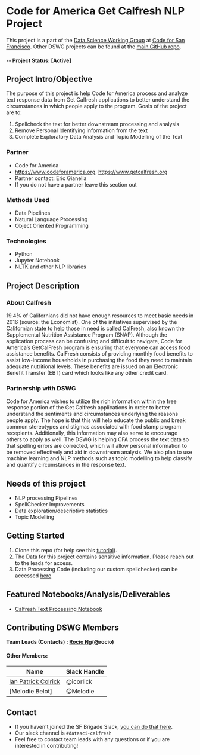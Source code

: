 # Code for America Get Calfresh NLP Project 
This project is a part of the [Data Science Working Group](http://datascience.codeforsanfrancisco.org) at [Code for San Francisco](http://www.codeforsanfrancisco.org).  Other DSWG projects can be found at the [main GitHub repo](https://github.com/sfbrigade/data-science-wg).

#### -- Project Status: [Active]

## Project Intro/Objective
The purpose of this project is help Code for America process and analyze text response data from Get Calfresh applications to better understand the circumstances in which people apply to the program. Goals of the project are to: 
  1. Spellcheck the text for better downstream processing and analysis 
  2. Remove Personal Identifying information from the text 
  3. Complete Exploratory Data Analysis and Topic Modelling of the Text

### Partner
* Code for America
* https://www.codeforamerica.org, https://www.getcalfresh.org
* Partner contact: Eric Gianella
* If you do not have a partner leave this section out

### Methods Used
* Data Pipelines
* Natural Language Processing
* Object Oriented Programming


### Technologies
* Python
* Jupyter Notebook
* NLTK and other NLP libraries

## Project Description
### About Calfresh
19.4% of Californians did not have enough resources to meet basic needs in 2016 (source: the Economist). One of the initiatives supervised by the Californian state to help those in need is called CalFresh, also known the Supplemental Nutrition Assistance Program (SNAP). Although the application process can be confusing and difficult to navigate, Code for America’s GetCalFresh program is ensuring that everyone can access food assistance benefits. CalFresh consists of providing monthly food benefits to assist low-income households in purchasing the food they need to maintain adequate nutritional levels. These benefits are issued on an Electronic Benefit Transfer (EBT) card which looks like any other credit card. 

### Partnership with DSWG
Code for America wishes to utilize the rich information within the free response portion of the Get Calfresh applications in order to better understand the sentiments and circumstances underlying the reasons people apply.  The hope is that this will help educate the public and break common stereotypes and stigmas associated with food stamp program recepients.  Additionally, this information may also serve to encourage others to apply as well. The DSWG is helping CFA process the text data so that spelling errors are corrected, which will allow personal information to be removed effectively and aid in downstream analysis.  We also plan to use machine learning and NLP methods such as topic modelling to help classify and quantify circumstances in the response text.

## Needs of this project

- NLP processing Pipelines
- SpellChecker Improvements
- Data exploration/descriptive statistics
- Topic Modelling

## Getting Started

1. Clone this repo (for help see this [tutorial](https://help.github.com/articles/cloning-a-repository/)).
2. The Data for this project contains sensitive information.  Please reach out to the leads for access.
3. Data Processing Code (including our custom spellchecker) can be accessed [here](https://github.com/sfbrigade/datasci-cfa-calfresh/tree/master/2-Data-Processing)


## Featured Notebooks/Analysis/Deliverables
* [Calfresh Text Processing Notebook](https://github.com/sfbrigade/datasci-cfa-calfresh/blob/master/2-Data-Processing/CalFresh-Text-Processing.ipynb)


## Contributing DSWG Members

**Team Leads (Contacts) : [Rocio Ng](https://github.com/RocioSNg)(@rocio)**

#### Other Members:

|Name     |  Slack Handle   | 
|---------|-----------------|
|[Ian Patrick Colrick ](https://github.com/icolrick)| @icorlick      |
|[Melodie Belot] |     @Melodie   |

## Contact
* If you haven't joined the SF Brigade Slack, [you can do that here](http://c4sf.me/slack).  
* Our slack channel is `#datasci-calfresh`
* Feel free to contact team leads with any questions or if you are interested in contributing!
